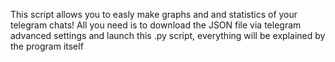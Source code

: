 This script allows you to easly make graphs and and statistics of your telegram chats!
All you need is to download the JSON file via telegram advanced settings and launch this .py script, everything will be explained by the program itself

